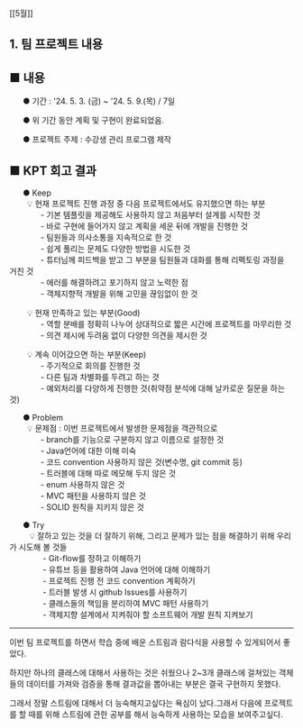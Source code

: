 [[5월]]

## **1\. 팀 프로젝트 내용**

## ■ 내용

      ● 기간 : '24. 5. 3. (금) ~ '24. 5. 9.(목) / 7일

      ● 위 기간 동안 계획 및 구현이 완료되었음.

      ● 프로젝트 주제 : 수강생 관리 프로그램 제작

## ■ KPT 회고 결과

      ● Keep  
        💡 현재 프로젝트 진행 과정 중 다음 프로젝트에서도 유지했으면 하는 부분  
              - 기본 템플릿을 제공해도 사용하지 않고 처음부터 설계를 시작한 것  
              - 바로 구현에 들어가지 않고 계획을 세운 뒤에 개발을 진행한 것  
              - 팀원들과 의사소통을 지속적으로 한 것  
              - 쉽게 풀리는 문제도 다양한 방법을 시도한 것  
              - 튜터님께 피드백을 받고 그 부분을 팀원들과 대화를 통해 리펙토링 과정을 거친 것  
              - 에러를 해결하려고 포기하지 않고 노력한 점  
              - 객체지향적 개발을 위해 고민을 끊임없이 한 것

  
        💡 현재 만족하고 있는 부분(Good)  
              - 역할 분배를 정확히 나누어 상대적으로 짧은 시간에 프로젝트를 마무리한 것  
              - 의견 제시에 두려움 없이 다양한 의견을 제시한 것  
  
        💡 계속 이어갔으면 하는 부분(Keep)  
              - 주기적으로 회의를 진행한 것  
              - 다른 팀과 차별화를 두려고 하는 것  
              - 예외처리를 다양하게 진행한 것(취약점 분석에 대해 날카로운 질문을 하는 것)  

      ● Problem  
        💡 문제점 : 이번 프로젝트에서 발생한 문제점을 객관적으로  
              - branch를 기능으로 구분하지 않고 이름으로 설정한 것  
              - Java언어에 대한 이해 미숙  
              - 코드 convention 사용하지 않은 것(변수명, git commit 등)  
              - 트러블에 대해 따로 메모해 두지 않은 것  
              - enum 사용하지 않은 것  
              - MVC 패턴을 사용하지 않은 것  
              - SOLID 원칙을 지키지 않은 것

      ● Try  
         💡 잘하고 있는 것을 더 잘하기 위해, 그리고 문제가 있는 점을 해결하기 위해 우리가 시도해 볼 것들  
               - Git-flow를 정하고 이해하기  
               - 유튜브 등을 활용하여 Java 언어에 대해 이해하기  
               - 프로젝트 진행 전 코드 convention 계획하기  
               - 트러블 발생 시 github Issues를 사용하기  
               - 클래스들의 책임을 분리하여 MVC 패턴 사용하기  
               - 객체지향 설계에서 지켜줘야 할 소프트웨어 개발 원칙 지켜보기

---

이번 팀 프로젝트를 하면서 학습 중에 배운 스트림과 람다식을 사용할 수 있게되어서 좋았다.

하지만 하나의 클래스에 대해서 사용하는 것은 쉬웠으나 2~3개 클래스에 걸쳐있는 객체들의 데이터를 가져와 검증을 통해 결과값을 뽑아내는 부분은 결국 구현하지 못했다.

그래서 정말 스트림에 대해서 더 능숙해지고싶다는 욕심이 났다.그래서 다음에 프로젝트를 할 때를 위해 스트림에 관한 공부를 해서 능숙하게 사용하는 모습을 보여주고싶다.